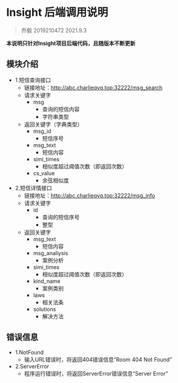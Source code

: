 # Insight 后端调用说明
> 乔毅 2019210472
> 2021.9.3

**本说明只针对Insight项目后端代码，且随版本不断更新**

## 模块介绍
- 1.短信查询接口
	- 链接地址：http://abc.charlieqyq.top:32222/msg_search
	- 请求关键字
		- msg
			- 查询的短信内容
			- 字符串类型
	- 返回关键字（字典类型）
		- msg_id
			- 短信序号
		- msg_text
			- 短信内容
		- simi_times
			- 相似度超过阈值次数（即返回次数）
		- cs_value
			- 余弦相似度
- 2.短信详情接口
	- 链接地址：http://abc.charlieqyq.top:32222/msg_info
	- 请求关键字
		- id
			- 查询的短信序号
			- 整型
	- 返回关键字
		- msg_text
			- 短信内容
		- msg_analiysis
			- 案例分析
		- simi_times
			- 相似度超过阈值次数（即返回次数）
		- kind_name
			- 案例类别
		- laws
			- 相关法条
		- solutions
			- 解决方法

## 错误信息
- 1.NotFound
	- 输入URL错误时，将返回404错误信息“Room 404 Not Found”
- 2.ServerError
	- 程序运行错误时，将返回ServerError错误信息“Server Error”